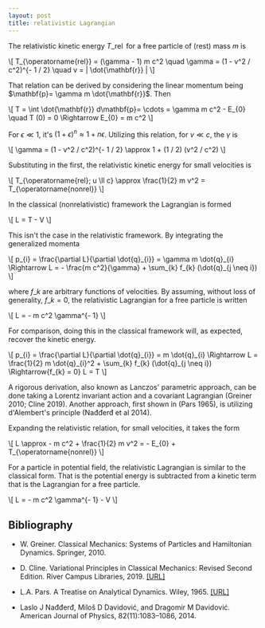 ```yaml
---
layout: post
title: relativistic Lagrangian
---
```


The relativistic kinetic energy $T\_{\operatorname{rel}}$ for a free particle
of (rest) mass $m$ is

\\[ T\_{\operatorname{rel}} = (\gamma - 1) m c^2 \quad \gamma = (1 - v^2 /
   c^2)^{- 1 / 2} \quad v = \| \dot{\mathbf{r}} \| \\]

That relation can be derived by considering the linear momentum being
$\mathbf{p}= \gamma m \dot{\mathbf{r}}$. Then

\\[ T = \int \dot{\mathbf{r}} d\mathbf{p}= \cdots = \gamma m c^2 - E\_{0}
\quad
   T (0) = 0 \Rightarrow E\_{0} = m c^2 \\]

For $\epsilon \ll 1$, it's $(1 + \epsilon)^n \approx 1 + n \epsilon$.
Utilizing this relation, for $v \ll c$, the $\gamma$ is

\\[ \gamma = (1 - v^2 / c^2)^{- 1 / 2} \approx 1 + (1 / 2) (v^2 / c^2) \\]

Substituting in the first, the relativistic kinetic energy for small
velocities is

\\[ T\_{\operatorname{rel}; u \ll c} \approx \frac{1}{2} m v^2 =
   T\_{\operatorname{nonrel}} \\]

In the classical (nonrelativistic) framework the Lagrangian is formed

\\[ L = T - V \\]

This isn't the case in the relativistic framework. By integrating the
generalized momenta

\\[ p\_{i} = \frac{\partial L}{\partial \dot{q}\_{i}} = \gamma m \dot{q}\_{i}
   \Rightarrow L = - \frac{m c^2}{\gamma} + \sum\_{k} f\_{k} (\dot{q}\_{j \neq
   i}) \\]

where $f\_{k}$ are arbitrary functions of velocities. By assuming, without
loss of generality, $f\_{k} = 0$, the relativistic Lagrangian for a free
particle is written

\\[ L = - m c^2 \gamma^{- 1} \\]

For comparison, doing this in the classical framework will, as expected,
recover the kinetic energy.

\\[ p\_{i} = \frac{\partial L}{\partial \dot{q}\_{i}} = m \dot{q}\_{i}
   \Rightarrow L = \frac{1}{2} m \dot{q}\_{i}^2 + \sum\_{k} f\_{k}
   (\dot{q}\_{j \neq i}) \Rightarrow{f\_{k} = 0} L = T \\]

A rigorous derivation, also known as Lanczos' parametric approach, can be done
taking a Lorentz invariant action and a covariant Lagrangian (Greiner
2010; Cline 2019).  Another approach, first shown in (Pars
1965), is utilizing d'Alembert's principle (Nađđerđ et al
2014).

Expanding the relativistic relation, for small velocities, it takes the form

\\[ L \approx - m c^2 + \frac{1}{2} m v^2 = - E\_{0} +
   T\_{\operatorname{nonrel}} \\]

For a particle in potential field, the relativistic Lagrangian is similar to
the classical form. That is the potential energy is subtracted from a kinetic
term that is the Lagrangian for a free particle.

\\[ L = - m c^2 \gamma^{- 1} - V \\]

## Bibliography

 -  W. Greiner. Classical Mechanics: Systems of Particles and Hamiltonian
Dynamics. Springer, 2010.

 -  D. Cline. Variational Principles in Classical Mechanics: Revised Second
Edition. River Campus Libraries, 2019.
[[URL]](http://classicalmechanics.lib.rochester.edu)

 -  L.A. Pars. A Treatise on Analytical Dynamics. Wiley, 1965.
[[URL]](https://archive.org/details/treatiseonanalyt0000pars)

 -  Laslo J Nađđerđ, Miloš D Davidović, and Dragomir M Davidović.
American Journal of Physics, 82(11):1083–1086, 2014.

